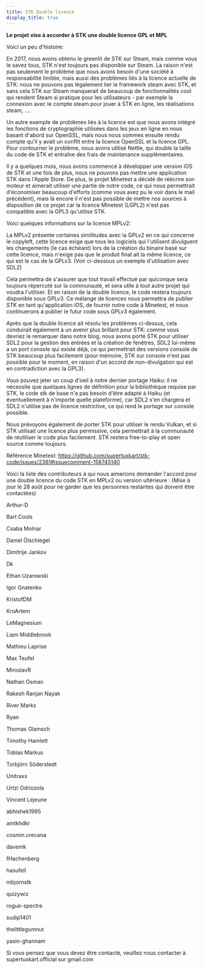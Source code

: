 ```yaml
---
title: STK Double licence
display_title: true
---
```

**Le projet vise à accorder à STK une double licence GPL et MPL**

Voici un peu d'histoire:

En 2017, nous avons obtenu le greenlit de STK sur Steam, mais comme vous le savez tous, STK n'est toujours pas disponible sur Steam. La raison n'est pas seulement le problème que nous avons besoin d'une société à responsabilité limitée, mais aussi des problèmes liés à la licence actuelle de STK: nous ne pouvons pas légalement lier le framework steam avec STK, et sans cela STK sur Steam manquerait de beaucoup de fonctionnalités cool qui rendent Steam si pratique pour les utilisateurs - par exemple la connexion avec le compte steam pour jouer à STK en ligne, les réalisations steam, ....

Un autre exemple de problèmes liés à la licence est que nous avons intégré les fonctions de cryptographie utilisées dans les jeux en ligne en nous basant d'abord sur OpenSSL, mais nous nous sommes ensuite rendu compte qu'il y avait un conflit entre la licence OpenSSL et la licence GPL. Pour contourner le problème, nous avons utilisé Nettle, qui double la taille du code de STK et entraîne des frais de maintenance supplémentaires.

Il y a quelques mois, nous avons commencé à développer une version iOS de STK et une fois de plus, nous ne pouvons pas mettre une application STK dans l'Apple Store. De plus, le projet Minetest a décidé de réécrire son moteur et aimerait utiliser une partie de notre code, ce qui nous permettrait d'économiser beaucoup d'efforts (comme vous avez pu le voir dans le mail précédent), mais là encore il n'est pas possible de mettre nos sources à disposition de ce projet car la licence Minetest (LGPL2) n'est pas compatible avec la GPL3 qu'utilise STK.

Voici quelques informations sur la licence MPLv2:

La MPLv2 présente certaines similitudes avec la GPLv2 en ce qui concerne le copyleft, cette licence exige que tous les logiciels qui l'utilisent divulguent les changements (le cas échéant) lors de la création du binaire basé sur cette licence, mais n'exige pas que le produit final ait la même licence, ce qui est le cas de la GPLv3. (Voir ci-dessous un exemple d'utilisation avec SDL2)

Cela permettra de s'assurer que tout travail effectué par quiconque sera toujours répercuté sur la communauté, et sera utile à tout autre projet qui voudra l'utiliser. Et en raison de la double licence, le code restera toujours disponible sous GPLv3. Ce mélange de licences nous permettra de publier STK en tant qu'application iOS, de fournir notre code à Minetest, et nous continuerons à publier le futur code sous GPLv3 également.

Après que la double licence ait résolu les problèmes ci-dessus, cela conduirait également à un avenir plus brillant pour STK: comme vous devriez le remarquer dans notre blog, nous avons porté STK pour utiliser SDL2 pour la gestion des entrées et la création de fenêtres, SDL2 lui-même a un port console qui existe déjà, ce qui permettrait des versions console de STK beaucoup plus facilement (pour mémoire, STK sur console n'est pas possible pour le moment, en raison d'un accord de non-divulgation qui est en contradiction avec la GPL3).

Vous pouvez jeter un coup d'oeil à notre dernier portage Haiku: il ne nécessite que quelques lignes de définition pour la bibliothèque requise par STK, le code stk de base n'a pas besoin d'être adapté à Haiku (et éventuellement à n'importe quelle plateforme), car SDL2 s'en chargera et SDL2 n'utilise pas de licence restrictive, ce qui rend le portage sur console possible.

Nous prévoyons également de porter STK pour utiliser le rendu Vulkan, et si STK utilisait une licence plus permissive, cela permettrait à la communauté de réutiliser le code plus facilement. STK restera free-to-play et open source comme toujours.

Référence Minetest: <https://github.com/supertuxkart/stk-code/issues/2381#issuecomment-158745140>

Voici la liste des contributeurs à qui nous aimerions demander l'accord pour une double licence du code STK en MPLv2 ou version ultérieure : (Mise à jour le 28 août pour ne garder que les personnes restantes qui doivent être contactées)


Arthur-D

Bart Cools

Csaba Molnar

Daniel Ölschlegel

Dimitrije Jankov

Dk

Ethan Uzarowski

Igor Gnatenko

KristofDM

KroArtem

LeMagnesium

Liam Middlebrook

Mathieu Laprise

Max Teufel

MiroslavR

Nathan Osman

Rakesh Ranjan Nayak

River Marks

Ryan

Thomas Glamsch

Timothy Hamlett

Tobias Markus

Torbjörn Söderstedt

Unitraxx

Urtzi Odriozola

Vincent Lejeune

abhishek1995

amtkhdkr

cosmin.crecana

davemk

fHachenberg

hasufell

mbjornstk

quizywiz

rogue-spectre

sudip1401

thelittlegumnut

yasin-ghannam

Si vous pensez que vous devez être contacté, veuillez nous contacter à supertuxkart.official sur gmail.com
